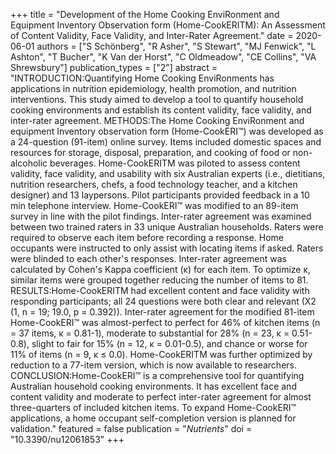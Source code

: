 +++
title = "Development of the Home Cooking EnviRonment and Equipment Inventory Observation form (Home-CookERITM): An Assessment of Content Validity, Face Validity, and Inter-Rater Agreement."
date = 2020-06-01
authors = ["S Schönberg", "R Asher", "S Stewart", "MJ Fenwick", "L Ashton", "T Bucher", "K Van der Horst", "C Oldmeadow", "CE Collins", "VA Shrewsbury"]
publication_types = ["2"]
abstract = "INTRODUCTION:Quantifying Home Cooking EnviRonments has applications in nutrition epidemiology, health promotion, and nutrition interventions. This study aimed to develop a tool to quantify household cooking environments and establish its content validity, face validity, and inter-rater agreement. METHODS:The Home Cooking EnviRonment and equipment Inventory observation form (Home-CookERI™) was developed as a 24-question (91-item) online survey. Items included domestic spaces and resources for storage, disposal, preparation, and cooking of food or non-alcoholic beverages. Home-CookERITM was piloted to assess content validity, face validity, and usability with six Australian experts (i.e., dietitians, nutrition researchers, chefs, a food technology teacher, and a kitchen designer) and 13 laypersons. Pilot participants provided feedback in a 10 min telephone interview. Home-CookERI™ was modified to an 89-item survey in line with the pilot findings. Inter-rater agreement was examined between two trained raters in 33 unique Australian households. Raters were required to observe each item before recording a response. Home occupants were instructed to only assist with locating items if asked. Raters were blinded to each other's responses. Inter-rater agreement was calculated by Cohen's Kappa coefficient (κ) for each item. To optimize κ, similar items were grouped together reducing the number of items to 81. RESULTS:Home-CookERITM had excellent content and face validity with responding participants; all 24 questions were both clear and relevant (X2 (1, n = 19; 19.0, p = 0.392)). Inter-rater agreement for the modified 81-item Home-CookERI™ was almost-perfect to perfect for 46% of kitchen items (n = 37 items, κ = 0.81-1), moderate to substantial for 28% (n = 23, κ = 0.51-0.8), slight to fair for 15% (n = 12, κ = 0.01-0.5), and chance or worse for 11% of items (n = 9, κ ≤ 0.0). Home-CookERITM was further optimized by reduction to a 77-item version, which is now available to researchers. CONCLUSION:Home-CookERI™ is a comprehensive tool for quantifying Australian household cooking environments. It has excellent face and content validity and moderate to perfect inter-rater agreement for almost three-quarters of included kitchen items. To expand Home-CookERI™ applications, a home occupant self-completion version is planned for validation."
featured = false
publication = "*Nutrients*"
doi = "10.3390/nu12061853"
+++

